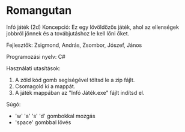 # Romangutan
Infó játék (2d) Koncepció: Ez egy lövöldözös játék, ahol az ellenségek jobbról jönnek és a továbjutáshoz le kell lőni őket.

Fejlesztők: Zsigmond, András, Zsombor, Jószef, János

Programozási nyelv: C#

Használati utasítások:
1. A zöld kód gomb segíségével töltsd le a zip fájlt.
2. Csomagold ki a mappát.
3. A játék mappában az "Infó Játék.exe" fájlt indítsd el.

Súgó:
- 'w' 'a' 's' 'd' gombokkal mozgás
- 'space' gombbal lövés
